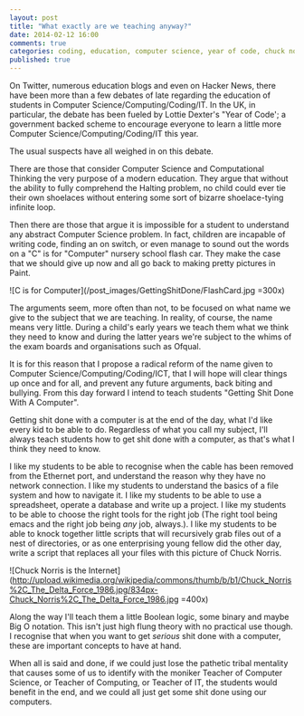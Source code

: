 ```yaml
---
layout: post
title: "What exactly are we teaching anyway?"
date: 2014-02-12 16:00
comments: true
categories: coding, education, computer science, year of code, chuck norris, ICT
published: true
---
```

On Twitter, numerous education blogs and even on Hacker News, there have been more than a few debates of late regarding the education of students in Computer Science/Computing/Coding/IT. In the UK, in particular, the debate has been fueled by Lottie Dexter's "Year of Code'; a government backed scheme to encourage everyone to learn a little more Computer Science/Computing/Coding/IT this year.

The usual suspects have all weighed in on this debate.

There are those that consider Computer Science and Computational Thinking the very purpose of a modern education. They argue that without the ability to fully comprehend the Halting problem, no child could ever tie their own shoelaces without entering some sort of bizarre shoelace-tying infinite loop.

Then there are those that argue it is impossible for a student to understand any abstract Computer Science problem. In fact, children are incapable of writing code, finding an on switch, or even manage to sound out the words on a "C" is for "Computer" nursery school flash car. They make the case that we should give up now and all go back to making pretty pictures in Paint.

![C is for Computer](/post_images/GettingShitDone/FlashCard.jpg =300x)

The arguments seem, more often than not, to be focused on what name we give to the subject that we are teaching. In reality, of course, the name means very little. During a child's early years we teach them what we think they need to know and during the latter years we're subject to the whims of the exam boards and organisations such as Ofqual.

It is for this reason that I propose a radical reform of the name given to Computer Science/Computing/Coding/ICT, that I will hope will clear things up once and for all, and prevent any future arguments, back biting and bullying. From this day forward I intend to teach students "Getting Shit Done With A Computer".

Getting shit done with a computer is at the end of the day, what I'd like every kid to be able to do. Regardless of what you call my subject, I'll always teach students how to get shit done with a computer, as that's what I think they need to know.

I like my students to be able to recognise when the cable has been removed from the Ethernet port, and understand the reason why they have no network connection. I like my students to understand the basics of a file system and how to navigate it. I like my students to be able to use a spreadsheet, operate a database and write up a project. I like my students to be able to choose the right tools for the right job (The right tool being emacs and the right job being _any_ job, always.). I like my students to be able to knock together little scripts that will recursively grab files out of a nest of directories, or as one enterprising young fellow did the other day, write a script that replaces all your files with this picture of Chuck Norris.

![Chuck Norris is the Internet](http://upload.wikimedia.org/wikipedia/commons/thumb/b/b1/Chuck_Norris%2C_The_Delta_Force_1986.jpg/834px-Chuck_Norris%2C_The_Delta_Force_1986.jpg =400x)

Along the way I'll teach them a little Boolean logic, some binary and maybe Big O notation. This isn't just high flung theory with no practical use though. I recognise that when you want to get _serious_ shit done with a computer, these are important concepts to have at hand.

When all is said and done, if we could just lose the pathetic tribal mentality that causes some of us to identify with the moniker Teacher of Computer Science, or Teacher of Computing, or Teacher of IT, the students would benefit in the end, and we could all just get some shit done using our computers.
